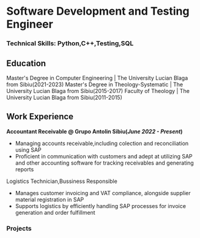 # Software Development and Testing Engineer

### Technical Skills: Python,C++,Testing,SQL


## Education
Master's Degree in Computer Engineering | The University Lucian Blaga from Sibiu(2021-2023)
Master's Degree in Theology-Systematic | The University Lucian Blaga from Sibiu(2015-2017)
Faculty of Theology | The University Lucian Blaga from Sibiu(2011-2015)

## Work Experience
**Accountant Receivable @ Grupo Antolin Sibiu(_June 2022 - Present_)**
- Managing accounts receivable,including colection and reconciliation using SAP
- Proficient in communication with customers and adept at utilizing SAP and other accounting software for tracking receivables and generating reports
  
Logistics Technician,Bussiness Responsible
- Manages customer invoicing and VAT compliance, alongside supplier material registration in SAP
- Supports logistics by efficiently handling SAP processes for invoice generation and order fulfillment 
  

### Projects
